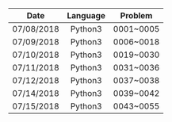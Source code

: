 | Date          | Language      | Problem   |
| :-----------: | :-----------: | :-------: |
| 07/08/2018    | Python3       | 0001~0005 |
| 07/09/2018    | Python3       | 0006~0018 |
| 07/10/2018    | Python3       | 0019~0030 |
| 07/11/2018    | Python3       | 0031~0036 |
| 07/12/2018    | Python3       | 0037~0038 |
| 07/14/2018    | Python3       | 0039~0042 |
| 07/15/2018    | Python3       | 0043~0055 |
